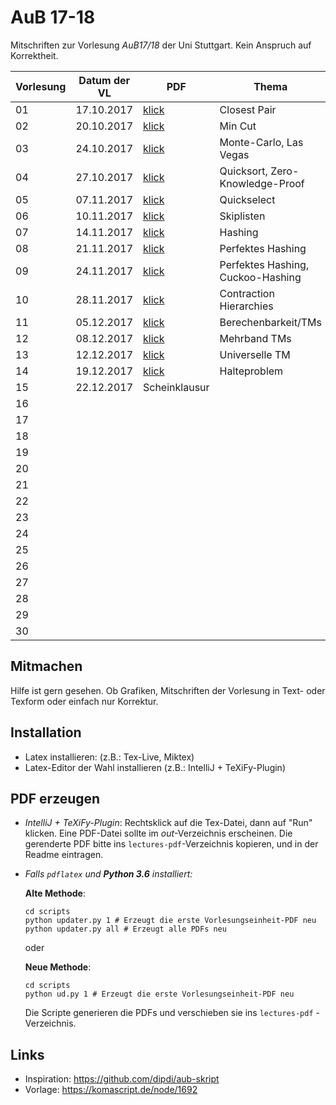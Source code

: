 # AuB 17-18

Mitschriften zur Vorlesung *AuB17/18* der Uni Stuttgart. Kein Anspruch auf Korrektheit.


|Vorlesung      | Datum der VL |PDF                                    |Thema
|---------------|--------------|---------------------------------------|----------------------------------
|01             | 17.10.2017   |[klick](lectures-pdf/lecture01.pdf)    |Closest Pair
|02             | 20.10.2017   |[klick](lectures-pdf/lecture02.pdf)    |Min Cut
|03             | 24.10.2017   |[klick](lectures-pdf/lecture03.pdf)    |Monte-Carlo, Las Vegas
|04             | 27.10.2017   |[klick](lectures-pdf/lecture04.pdf)    |Quicksort, Zero-Knowledge-Proof
|05             | 07.11.2017   |[klick](lectures-pdf/lecture05.pdf)    |Quickselect
|06             | 10.11.2017   |[klick](lectures-pdf/lecture06.pdf)    |Skiplisten
|07             | 14.11.2017   |[klick](lectures-pdf/lecture07.pdf)    |Hashing
|08             | 21.11.2017   |[klick](lectures-pdf/lecture08.pdf)    |Perfektes Hashing
|09             | 24.11.2017   |[klick](lectures-pdf/lecture09.pdf)    |Perfektes Hashing, Cuckoo-Hashing
|10             | 28.11.2017   |[klick](lectures-pdf/lecture10.pdf)    |Contraction Hierarchies
| 11            | 05.12.2017   |[klick](lectures-pdf/lecture11.pdf)    |Berechenbarkeit/TMs
| 12            | 08.12.2017   |[klick](lectures-pdf/lecture12.pdf)    |Mehrband TMs
| 13            | 12.12.2017   |[klick](lectures-pdf/lecture13.pdf)    |Universelle TM
| 14            | 19.12.2017   |[klick](lectures-pdf/lecture14.pdf)    |Halteproblem
| 15            | 22.12.2017   | Scheinklausur                         |
| 16            |              |                                       |
| 17            |              |                                       |
| 18            |              |                                       |
| 19            |              |                                       |
| 20            |              |                                       |
| 21            |              |                                       |
| 22            |              |                                       |
| 23            |              |                                       |
| 24            |              |                                       |
| 25            |              |                                       |
| 26            |              |                                       |
| 27            |              |                                       |
| 28            |              |                                       |
| 29            |              |                                       |
| 30            |              |                                       |


## Mitmachen
Hilfe ist gern gesehen. Ob Grafiken, Mitschriften der Vorlesung in Text- oder Texform oder einfach nur Korrektur.

## Installation
- Latex installieren: (z.B.: Tex-Live, Miktex)
- Latex-Editor der Wahl installieren (z.B.: IntelliJ + TeXiFy-Plugin)

## PDF erzeugen
* *IntelliJ + TeXiFy-Plugin*: Rechtsklick auf die Tex-Datei, dann auf "Run" klicken. Eine PDF-Datei sollte im *out*-Verzeichnis erscheinen.
Die gerenderte PDF bitte ins `lectures-pdf`-Verzeichnis kopieren, und in der Readme eintragen.

* *Falls `pdflatex` und **Python 3.6** installiert:*

    **Alte Methode**:
    ```
    cd scripts
    python updater.py 1 # Erzeugt die erste Vorlesungseinheit-PDF neu
    python updater.py all # Erzeugt alle PDFs neu
    ```

    oder

    **Neue Methode**:
    ```
    cd scripts
    python ud.py 1 # Erzeugt die erste Vorlesungseinheit-PDF neu
    ```

    Die Scripte generieren die PDFs und verschieben sie ins `lectures-pdf` - Verzeichnis.

## Links
- Inspiration: https://github.com/dipdi/aub-skript
- Vorlage: https://komascript.de/node/1692


